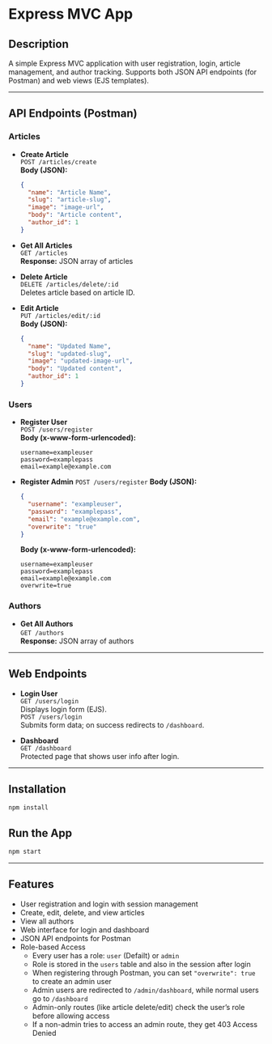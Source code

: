 # Express MVC App

## Description
A simple Express MVC application with user registration, login, article management, and author tracking. Supports both JSON API endpoints (for Postman) and web views (EJS templates).

---

## API Endpoints (Postman)

### Articles
- **Create Article**  
  `POST /articles/create`  
  **Body (JSON):**  
  ```json
  {
    "name": "Article Name",
    "slug": "article-slug",
    "image": "image-url",
    "body": "Article content",
    "author_id": 1
  }
  ```

- **Get All Articles**  
  `GET /articles`  
  **Response:** JSON array of articles

- **Delete Article**  
  `DELETE /articles/delete/:id`  
  Deletes article based on article ID.

- **Edit Article**  
  `PUT /articles/edit/:id`  
  **Body (JSON):**  
  ```json
  {
    "name": "Updated Name",
    "slug": "updated-slug",
    "image": "updated-image-url",
    "body": "Updated content",
    "author_id": 1
  }
  ```

### Users
- **Register User**  
  `POST /users/register`  
  **Body (x-www-form-urlencoded):**  
  ```
  username=exampleuser
  password=examplepass
  email=example@example.com
  ```

- **Register Admin**
  `POST /users/register`
  **Body (JSON):**
  ```json
  {
    "username": "exampleuser",
    "password": "examplepass",
    "email": "example@example.com",
    "overwrite": "true"
  }
  ```
  **Body (x-www-form-urlencoded):**
  ```
  username=exampleuser
  password=examplepass
  email=example@example.com
  overwrite=true
  ```
### Authors
- **Get All Authors**  
  `GET /authors`  
  **Response:** JSON array of authors

---

## Web Endpoints

- **Login User**  
  `GET /users/login`  
  Displays login form (EJS).  
  `POST /users/login`  
  Submits form data; on success redirects to `/dashboard`.

- **Dashboard**  
  `GET /dashboard`  
  Protected page that shows user info after login.

---

## Installation

```bash
npm install
```

## Run the App

```bash
npm start
```

---

## Features
- User registration and login with session management
- Create, edit, delete, and view articles
- View all authors
- Web interface for login and dashboard
- JSON API endpoints for Postman
- Role-based Access
  - Every user has a role: ```user``` (Defailt) or ```admin```
  - Role is stored in the ```users``` table and also in the session after login
  - When registering through Postman, you can set ```"overwrite": true``` to create an admin user
  - Admin users are redirected to ```/admin/dashboard```, while normal users go to ```/dashboard```
  - Admin-only routes (like article delete/edit) check the user’s role before allowing access
  - If a non-admin tries to access an admin route, they get 403 Access Denied